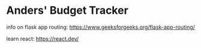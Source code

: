 # Anders' Budget Tracker

info on flask app routing: https://www.geeksforgeeks.org/flask-app-routing/

learn react: https://react.dev/

